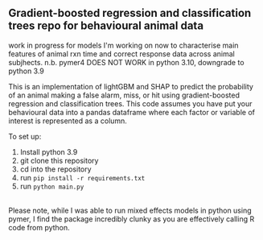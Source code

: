## Gradient-boosted regression and classification trees repo for behavioural animal data
work in progress for models I'm working on now to characterise main features of animal rxn time and correct response data across animal subjhects.
n.b. pymer4 DOES NOT WORK in python 3.10, downgrade to python 3.9 <br>

This is an implementation of lightGBM and SHAP to predict the probability of an animal making a false alarm, miss, or hit using gradient-boosted regression
and classification trees. This code assumes you have put your behavioural data into a pandas dataframe where each factor or variable of interest is represented as a column.

To set up:
1. Install python 3.9
2. git clone this repository
3. cd into the repository
4. run `pip install -r requirements.txt`
5. run `python main.py`

<br> Please note, while I was able to run mixed effects models in python using pymer, I find the package incredibly clunky as
you are effectively calling R code from python. 
